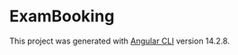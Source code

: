 # ExamBooking

This project was generated with [Angular CLI](https://github.com/angular/angular-cli) version 14.2.8.


